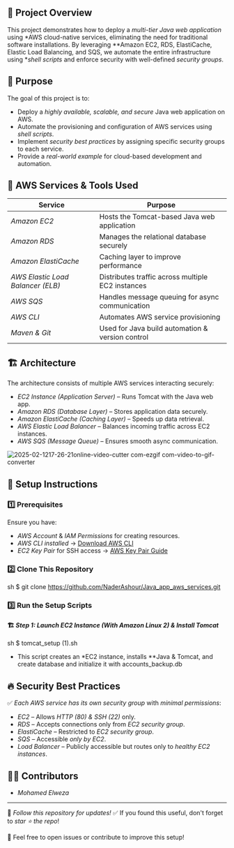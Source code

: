## 📌 Project Overview
This project demonstrates how to deploy a *multi-tier Java web application* using *AWS cloud-native services, eliminating the need for traditional software installations. By leveraging **Amazon EC2, RDS, ElastiCache, Elastic Load Balancing, and SQS, we automate the entire infrastructure using **shell scripts* and enforce security with well-defined *security groups*.

## 🎯 Purpose
The goal of this project is to:
- Deploy a *highly available, scalable, and secure* Java web application on AWS.
- Automate the provisioning and configuration of AWS services using *shell scripts*.
- Implement *security best practices* by assigning specific security groups to each service.
- Provide a *real-world example* for cloud-based development and automation.

## 🔧 AWS Services & Tools Used
| Service | Purpose |
|---------|---------|
| *Amazon EC2* | Hosts the Tomcat-based Java web application |
| *Amazon RDS* | Manages the relational database securely |
| *Amazon ElastiCache* | Caching layer to improve performance |
| *AWS Elastic Load Balancer (ELB)* | Distributes traffic across multiple EC2 instances |
| *AWS SQS* | Handles message queuing for async communication |
| *AWS CLI* | Automates AWS service provisioning |
| *Maven & Git* | Used for Java build automation & version control |

## 🏗️ Architecture
The architecture consists of multiple AWS services interacting securely:
- *EC2 Instance (Application Server)* – Runs Tomcat with the Java web app.
- *Amazon RDS (Database Layer)* – Stores application data securely.
- *Amazon ElastiCache (Caching Layer)* – Speeds up data retrieval.
- *AWS Elastic Load Balancer* – Balances incoming traffic across EC2 instances.
- *AWS SQS (Message Queue)* – Ensures smooth async communication.

![2025-02-1217-26-21online-video-cutter com-ezgif com-video-to-gif-converter](https://github.com/user-attachments/assets/b845dd12-526d-41a0-ac4b-3e975931969c)




## 📌 Setup Instructions

### 1️⃣ Prerequisites
Ensure you have:
- *AWS Account* & *IAM Permissions* for creating resources.
- *AWS CLI installed* → [Download AWS CLI](https://aws.amazon.com/cli/)
- *EC2 Key Pair* for SSH access → [AWS Key Pair Guide](https://docs.aws.amazon.com/AWSEC2/latest/UserGuide/ec2-key-pairs.html)

### 2️⃣ Clone This Repository
sh
$ git clone https://github.com/NaderAshour/Java_app_aws_services.git



### 3️⃣ Run the Setup Scripts
#### 🏗️ *Step 1: Launch EC2 Instance (With Amazon Linux 2) & Install Tomcat*
sh
$ tomcat_setup (1).sh

- This script creates an *EC2 instance, installs **Java & Tomcat, and create database and initialize it with accounts_backup.db




## 🔥 Security Best Practices
✅ *Each AWS service has its own security group* with *minimal permissions*:
- *EC2* – Allows *HTTP (80) & SSH (22)* only.
- *RDS* – Accepts connections only from *EC2 security group*.
- *ElastiCache* – Restricted to *EC2 security group*.
- *SQS* – Accessible *only by EC2*.
- *Load Balancer* – Publicly accessible but routes only to *healthy EC2 instances*.


## 👨‍💻 Contributors
- *Mohamed Elweza*


---

📌 *Follow this repository for updates!*
✅ If you found this useful, don't forget to *star ⭐ the repo*!

💬 Feel free to open issues or contribute to improve this setup!
